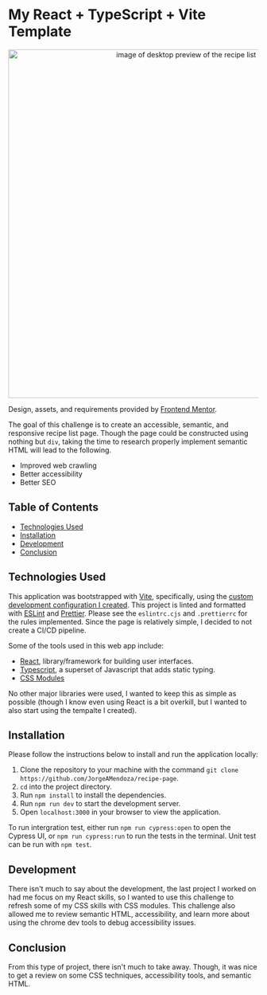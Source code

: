 # My React + TypeScript + Vite Template

<div align="center"><img src="./showcase.gif" width=700 alt="image of desktop preview of the recipe list"></div>

Design, assets, and requirements provided by [Frontend Mentor](https://www.frontendmentor.io/challenges/recipe-page-KiTsR8QQKm).

The goal of this challenge is to create an accessible, semantic, and responsive recipe list page. Though the page could be constructed using nothing but `div`, taking the time to research properly implement semantic HTML will lead to the following.

- Improved web crawling
- Better accessibility
- Better SEO

## Table of Contents

- [Technologies Used](#technologies-used)
- [Installation](#installation)
- [Development](#development)
- [Conclusion](#conclusion)

## Technologies Used

This application was bootstrapped with [Vite](https://vitejs.dev/guide/), specifically, using the [custom development configuration I created](https://github.com/JorgeAMendoza/vite-react). This project is linted and formatted with [ESLint](https://eslint.org/) and [Prettier](https://prettier.io/). Please see the `eslintrc.cjs` and `.prettierrc` for the rules implemented. Since the page is relatively simple, I decided to not create a CI/CD pipeline.

Some of the tools used in this web app include:

- [React](https://reactjs.org/), library/framework for building user interfaces.
- [Typescript](https://www.typescriptlang.org/), a superset of Javascript that adds static typing.
- [CSS Modules](https://github.com/css-modules/css-modules)

No other major libraries were used, I wanted to keep this as simple as possible (though I know even using React is a bit overkill, but I wanted to also start using the tempalte I created).

## Installation

Please follow the instructions below to install and run the application locally:

1. Clone the repository to your machine with the command `git clone https://github.com/JorgeAMendoza/recipe-page`.
2. `cd` into the project directory.
3. Run `npm install` to install the dependencies.
4. Run `npm run dev` to start the development server.
5. Open `localhost:3000` in your browser to view the application.

To run intergration test, either run `npm run cypress:open` to open the Cypress UI, or `npm run cypress:run` to run the tests in the terminal. Unit test can be run with `npm test`.

## Development

There isn't much to say about the development, the last project I worked on had me focus on my React skills, so I wanted to use this challenge to refresh some of my CSS skills with CSS modules. This challenge also allowed me to review semantic HTML, accessibility, and learn more about using the chrome dev tools to debug accessibility issues.

## Conclusion

From this type of project, there isn't much to take away. Though, it was nice to get a review on some CSS techniques, accessibility tools, and semantic HTML.

